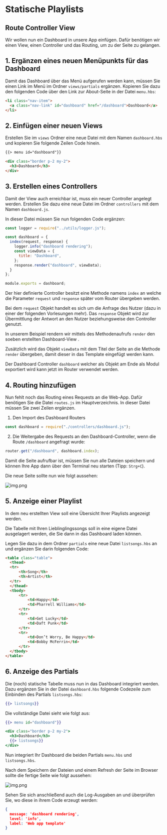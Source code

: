 # Statische Playlists

## Route Controller View

Wir wollen nun ein Dashboard in unsere App einfügen. Dafür benötigen wir einen View, einen Controller und das Routing, um zu der Seite zu gelangen.

## 1. Ergänzen eines neuen Menüpunkts für das Dashboard

Damit das Dashboard über das Menü aufgerufen werden kann, müssen Sie einen Link im Menü im Ordner `views/partials` ergänzen. Kopieren Sie dazu den folgenden Code über den Link zur About-Seite in der Datei `menu.hbs`:

```html
<li class="nav-item">
  <a class="nav-link" id="dashboard" href="/dashboard">Dashboard</a>
</li>
```

## 2. Einfügen einer neuen Views

Erstellen Sie im `views` Ordner eine neue Datei mit dem Namen `dashboard.hbs` und kopieren Sie folgende Zeilen Code hinein.

```html
{{> menu id="dashboard"}}

<div class="border p-2 my-2">
  <h3>Dashboard</h3>
</div>
```

## 3. Erstellen eines Controllers

Damit der View auch erreichbar ist, muss ein neuer Controller angelegt werden.
Erstellen Sie dazu eine neue Datei im Ordner `controllers` mit dem Namen `dashboard.js`.

In dieser Datei müssen Sie nun folgenden Code ergänzen:

```js
const logger = require("../utils/logger.js");

const dashboard = {
  index(request, response) {
    logger.info("dashboard rendering");
    const viewData = {
      title: "Dashboard",
    };
    response.render("dashboard", viewData);
  }
};

module.exports = dashboard;
```

Der hier definierte Controller besitzt eine Methode namens `index` an welche die Parameter `request` und `response` später vom Router übergeben werden.

Bei dem `request` Objekt handelt es sich um die Anfrage des Nutzer (dazu in einer der folgenden Vorlesungen mehr).
Das `response` Objekt wird zur Übermittlung der Antwort an den Nutzer beziehungsweise den Controller genutzt.

In unserem Beispiel rendern wir mittels des Methodenaufrufs `render` den soeben erstellten Dashboard-View .

Zusätzlich wird das Objekt `viewData` mit dem Titel der Seite an die Methode `render` übergeben, damit dieser in das Template eingefügt werden kann.

Der Dashboard Controller `dashboard` welcher als Objekt am Ende als Modul exportiert wird kann jetzt im Router verwendet werden.

## 4. Routing hinzufügen

Nun fehlt noch das Routing eines Requests an die Web-App. Dafür benötigen Sie die Datei `routes.js` im Hauptverzeichnis. In dieser Datei müssen Sie zwei Zeilen ergänzen.

1. Den Import des Dashboard Routers

```js
const dashboard = require("./controllers/dashboard.js");
```

2. Die Weitergabe des Requests an den Dashboard-Controller, wenn die Route `/dashboard` angefragt wurde:

```js
router.get("/dashboard", dashboard.index);
```

Damit die Seite aufrufbar ist, müssen Sie nun alle Dateien speichern und können Ihre App dann über den Terminal neu starten (Tipp: `Strg+C`).

Die neue Seite sollte nun wie folgt aussehen:

![img.png](img/Anpassung_06.png)

## 5. Anzeige einer Playlist

In dem neu erstellten View soll eine Übersicht Ihrer Playlists angezeigt werden.

Die Tabelle mit Ihren Lieblinglingssongs soll in eine eigene Datei ausgelagert werden, die Sie dann in das Dashboard laden können.

Legen Sie dazu in dem Ordner `partials` eine neue Datei `listsongs.hbs` an und ergänzen Sie darin folgenden Code:

```html
<table class="table">
  <thead>
  <tr>
      <th>Song</th>
      <th>Artist</th>
  </tr>
  </thead>
  <tbody>
      <tr>
          <td>Happy</td>
          <td>Pharrell Williams</td>
      </tr>
      <tr>
          <td>Get Lucky</td>
          <td>Daft Punk</td>
      </tr>
      <tr>
          <td>Don’t Worry, Be Happy</td>
          <td>Bobby McFerrin</td>
      </tr>
  </tbody>
</table>
```

## 6. Anzeige des Partials

Die (noch) statische Tabelle muss nun in das Dashboard integriert werden.
Dazu ergänzen Sie in der Datei `dashboard.hbs` folgende Codezeile zum Einbinden des Partials `listsongs.hbs`:

```handlebars
{{> listsongs}}
```

Die vollständige Datei sieht wie folgt aus:

```handlebars
{{> menu id="dashboard"}}

<div class="border p-2 my-2">
  <h3>Dashboard</h3>
  {{> listsongs}}
</div>
```

Nun integriert Ihr Dashboard die beiden Partials `menu.hbs` und `listsongs.hbs`.

Nach dem Speichern der Dateien und einem Refresh der Seite im Browser sollte die fertige Seite wie folgt aussehen:

![img.png](img/Anpassung_08.png)

Sehen Sie sich anschließend auch die Log-Ausgaben an und überprüfen Sie, wo diese in ihrem Code erzeugt werden:

```json
{
  message: 'dashboard rendering',
  level: 'info',
  label: 'Web app template'
}
```
